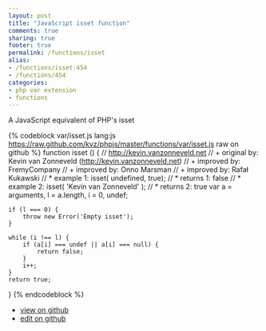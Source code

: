 ```yaml
---
layout: post
title: "JavaScript isset function"
comments: true
sharing: true
footer: true
permalink: /functions/isset
alias:
- /functions/isset:454
- /functions/454
categories:
- php var extension
- functions
---
```

A JavaScript equivalent of PHP's isset

<!-- more -->

{% codeblock var/isset.js lang:js https://raw.github.com/kvz/phpjs/master/functions/var/isset.js raw on github %}
function isset () {
    // http://kevin.vanzonneveld.net
    // +   original by: Kevin van Zonneveld (http://kevin.vanzonneveld.net)
    // +   improved by: FremyCompany
    // +   improved by: Onno Marsman
    // +   improved by: Rafał Kukawski
    // *     example 1: isset( undefined, true);
    // *     returns 1: false
    // *     example 2: isset( 'Kevin van Zonneveld' );
    // *     returns 2: true
    var a = arguments,
        l = a.length,
        i = 0,
        undef;

    if (l === 0) {
        throw new Error('Empty isset');
    }

    while (i !== l) {
        if (a[i] === undef || a[i] === null) {
            return false;
        }
        i++;
    }
    return true;
}
{% endcodeblock %}

 - [view on github](https://github.com/kvz/phpjs/blob/master/functions/var/isset.js)
 - [edit on github](https://github.com/kvz/phpjs/edit/master/functions/var/isset.js)

